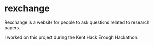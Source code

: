 # rexchange

Rexchange is a website for people to ask questions related to research papers.

I worked on this project during the Kent Hack Enough Hackathon.
